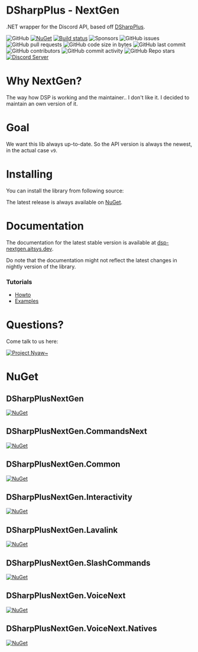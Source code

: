 # DSharpPlus - NextGen
.NET wrapper for the Discord API, based off [DSharpPlus](https://github.com/DSharpPlus/DSharpPlus).

![GitHub](https://img.shields.io/github/license/Aiko-IT-Systems/DSharpPlusNextGen)
[![NuGet](https://img.shields.io/nuget/vpre/DSharpPlusNextGen.svg)](https://nuget.org/packages/DSharpPlusNextGen)
[![Build status](https://ci.appveyor.com/api/projects/status/9hv6emqnew8dgjue/branch/main?svg=true)](https://ci.appveyor.com/project/AITSYS/dsharpplusnextgen/branch/main)
![Sponsors](https://img.shields.io/github/sponsors/Lulalaby)
![GitHub issues](https://img.shields.io/github/issues/Aiko-IT-Systems/DSharpPlusNextGen)
![GitHub pull requests](https://img.shields.io/github/issues-pr/Aiko-IT-Systems/DSharpPlusNextGen)
![GitHub code size in bytes](https://img.shields.io/github/languages/code-size/Aiko-IT-Systems/DSharpPlusNextGen)
![GitHub last commit](https://img.shields.io/github/last-commit/Aiko-IT-Systems/DSharpPlusNextGen)
![GitHub contributors](https://img.shields.io/github/contributors/Aiko-IT-Systems/DSharpPlusNextGen)
![GitHub commit activity](https://img.shields.io/github/commit-activity/w/Aiko-IT-Systems/DSharpPlusNextGen)
![GitHub Repo stars](https://img.shields.io/github/stars/Aiko-IT-Systems/DSharpPlusNextGen)
[![Discord Server](https://img.shields.io/discord/858089281214087179.svg?label=discord)](https://discord.gg/CPhrqxu2SF)


# Why NextGen?
The way how DSP is working and the maintainer.. I don't like it. I decided to maintain an own version of it.

# Goal
We want this lib always up-to-date. So the API version is always the newest, in the actual case `v9`.

# Installing
You can install the library from following source:

The latest release is always available on [NuGet](https://nuget.org/packages/DSharpPlusNextGen).

# Documentation
The documentation for the latest stable version is available at [dsp-nextgen.aitsys.dev](https://dsp-nextgen.aitsys.dev).

Do note that the documentation might not reflect the latest changes in nightly version of the library.

### Tutorials
* [Howto](https://dsp-nextgen.aitsys.dev/articles/basics/bot_account.html)
* [Examples](https://github.com/Aiko-IT-Systems/DSharpPlusNextGen.Examples)

# Questions?
Come talk to us here:

[![Project Nyaw~](https://discord.com/api/guilds/858089281214087179/embed.png?style=banner1)](https://discord.gg/CPhrqxu2SF)


# NuGet
## DSharpPlusNextGen
[![NuGet](https://img.shields.io/nuget/vpre/DSharpPlusNextGen.svg)](https://nuget.org/packages/DSharpPlusNextGen)
## DSharpPlusNextGen.CommandsNext
[![NuGet](https://img.shields.io/nuget/vpre/DSharpPlusNextGen.CommandsNext.svg)](https://nuget.org/packages/DSharpPlusNextGen.CommandsNext)
## DSharpPlusNextGen.Common
[![NuGet](https://img.shields.io/nuget/vpre/DSharpPlusNextGen.Common.svg)](https://nuget.org/packages/DSharpPlusNextGen.Common)
## DSharpPlusNextGen.Interactivity
[![NuGet](https://img.shields.io/nuget/vpre/DSharpPlusNextGen.Interactivity.svg)](https://nuget.org/packages/DSharpPlusNextGen.Interactivity)
## DSharpPlusNextGen.Lavalink
[![NuGet](https://img.shields.io/nuget/vpre/DSharpPlusNextGen.Lavalink.svg)](https://nuget.org/packages/DSharpPlusNextGen.Lavalink)
## DSharpPlusNextGen.SlashCommands
[![NuGet](https://img.shields.io/nuget/vpre/DSharpPlusNextGen.SlashCommands.svg)](https://nuget.org/packages/DSharpPlusNextGen.SlashCommands)
## DSharpPlusNextGen.VoiceNext
[![NuGet](https://img.shields.io/nuget/vpre/DSharpPlusNextGen.VoiceNext.svg)](https://nuget.org/packages/DSharpPlusNextGen.VoiceNext)
## DSharpPlusNextGen.VoiceNext.Natives
[![NuGet](https://img.shields.io/nuget/vpre/DSharpPlusNextGen.VoiceNext.Natives.svg)](https://nuget.org/packages/DSharpPlusNextGen.VoiceNext.Natives)
